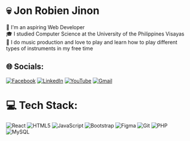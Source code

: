 # 💀 Jon Robien Jinon
🔭 I'm an aspiring Web Developer<br>🎓 I studied Computer Science at the University of the Philippines Visayas<br>🎹 I do music production and love to play and learn how to play different types of instruments in my free time


## 🌐 Socials:
[![Facebook](https://img.shields.io/badge/Facebook-%231877F2.svg?logo=Facebook&logoColor=white)](https://facebook.com/https://www.facebook.com/RobehDogeh) [![LinkedIn](https://img.shields.io/badge/LinkedIn-%230077B5.svg?logo=linkedin&logoColor=white)](https://linkedin.com/in/robien-jinon/) [![YouTube](https://img.shields.io/badge/YouTube-%23FF0000.svg?logo=YouTube&logoColor=white)](https://youtube.com/@robjinon) [![Gmail](https://img.shields.io/badge/Gmail-%23FF0000.svg?logo=Gmail&logoColor=white)](robien.jinon@gmail.com)

# 💻 Tech Stack:
![React](https://img.shields.io/badge/react-%2320232a.svg?style=for-the-badge&logo=react&logoColor=%2361DAFB) ![HTML5](https://img.shields.io/badge/html5-%23E34F26.svg?style=for-the-badge&logo=html5&logoColor=white) ![JavaScript](https://img.shields.io/badge/javascript-%23323330.svg?style=for-the-badge&logo=javascript&logoColor=%23F7DF1E) ![Bootstrap](https://img.shields.io/badge/bootstrap-%238511FA.svg?style=for-the-badge&logo=bootstrap&logoColor=white) ![Figma](https://img.shields.io/badge/figma-%23F24E1E.svg?style=for-the-badge&logo=figma&logoColor=white) ![Git](https://img.shields.io/badge/git-%23F05033.svg?style=for-the-badge&logo=git&logoColor=white) ![PHP](https://img.shields.io/badge/php-%23777BB4.svg?style=for-the-badge&logo=php&logoColor=white) ![MySQL](https://img.shields.io/badge/mysql-4479A1.svg?style=for-the-badge&logo=mysql&logoColor=white)

<!-- Proudly created with GPRM ( https://gprm.itsvg.in ) -->
